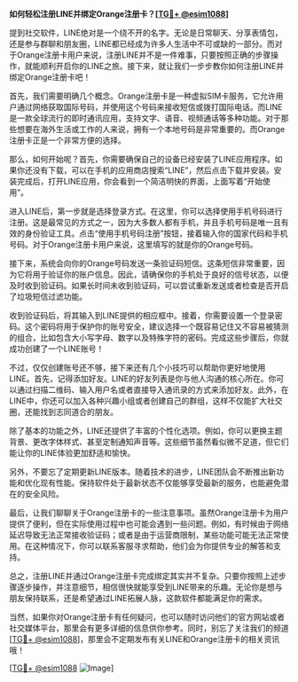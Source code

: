 **如何轻松注册LINE并绑定Orange注册卡？[[TG💪+ @esim1088](https://t.me/s/esim1088)]**

提到社交软件，LINE绝对是一个绕不开的名字。无论是日常聊天、分享表情包，还是参与群聊和朋友圈，LINE都已经成为许多人生活中不可或缺的一部分。而对于Orange注册卡用户来说，注册LINE并不是一件难事，只要按照正确的步骤操作，就能顺利开启你的LINE之旅。接下来，就让我们一步步教你如何注册LINE并绑定Orange注册卡吧！

首先，我们需要明确几个概念。Orange注册卡是一种虚拟SIM卡服务，它允许用户通过网络获取国际号码，并使用这个号码来接收短信或拨打国际电话。而LINE是一款全球流行的即时通讯应用，支持文字、语音、视频通话等多种功能。对于那些想要在海外生活或工作的人来说，拥有一个本地号码是非常重要的。而Orange注册卡正是一个非常方便的选择。

那么，如何开始呢？首先，你需要确保自己的设备已经安装了LINE应用程序。如果你还没有下载，可以在手机的应用商店搜索“LINE”，然后点击下载并安装。安装完成后，打开LINE应用，你会看到一个简洁明快的界面，上面写着“开始使用”。

进入LINE后，第一步就是选择登录方式。在这里，你可以选择使用手机号码进行注册。这是最常见的方式之一，因为大多数人都有手机，并且手机号码是唯一且有效的身份验证工具。点击“使用手机号码注册”按钮，接着输入你的国家代码和手机号码。对于Orange注册卡用户来说，这里填写的就是你的Orange号码。

接下来，系统会向你的Orange号码发送一条验证码短信。这条短信非常重要，因为它将用于验证你的账户信息。因此，请确保你的手机处于良好的信号状态，以便及时收到验证码。如果长时间未收到验证码，可以尝试重新发送或者检查是否开启了垃圾短信过滤功能。

收到验证码后，将其输入到LINE提供的相应框中。接着，你需要设置一个登录密码。这个密码将用于保护你的账号安全，建议选择一个既容易记住又不容易被猜测的组合，比如包含大小写字母、数字以及特殊字符的密码。完成这些步骤后，你就成功创建了一个LINE账号！

不过，仅仅创建账号还不够，接下来还有几个小技巧可以帮助你更好地使用LINE。首先，记得添加好友。LINE的好友列表是你与他人沟通的核心所在。你可以通过扫描二维码、输入用户名或者直接导入通讯录的方式来添加好友。此外，在LINE中，你还可以加入各种兴趣小组或者创建自己的群组，这样不仅能扩大社交圈，还能找到志同道合的朋友。

除了基本的功能之外，LINE还提供了丰富的个性化选项。例如，你可以更换主题背景、更改字体样式、甚至定制通知声音等。这些细节虽然看似微不足道，但它们能让你的LINE体验更加舒适和愉快。

另外，不要忘了定期更新LINE版本。随着技术的进步，LINE团队会不断推出新功能和优化现有性能。保持软件处于最新状态不仅能够享受最新的服务，也能避免潜在的安全风险。

最后，让我们聊聊关于Orange注册卡的一些注意事项。虽然Orange注册卡为用户提供了便利，但在实际使用过程中也可能会遇到一些问题。例如，有时候由于网络延迟导致无法正常接收验证码；或者是由于运营商限制，某些功能可能无法正常使用。在这种情况下，你可以联系客服寻求帮助，他们会为你提供专业的解答和支持。

总之，注册LINE并通过Orange注册卡完成绑定其实并不复杂。只要你按照上述步骤逐步操作，并注意细节，相信很快就能享受到LINE带来的乐趣。无论你是想与朋友保持联系，还是希望通过LINE拓展人脉，这款软件都能满足你的需求。

当然，如果你对Orange注册卡有任何疑问，也可以随时访问他们的官方网站或者社交媒体平台，那里会有更多详细的信息供你参考。同时，别忘了关注我们的频道[[TG💪+ @esim1088](https://t.me/s/esim1088)]，那里会不定期发布有关LINE和Orange注册卡的相关资讯哦！

[[TG💪+ @esim1088](https://t.me/s/esim1088) ![Image](https://i.postimg.cc/4NQfJmqS/Snipaste-2025-05-13-00-14-12.png)]